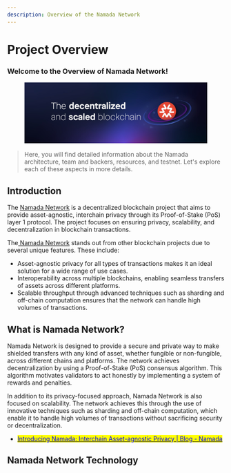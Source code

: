 ```yaml
---
description: Overview of the Namada Network
---
```


# Project Overview

### Welcome to the Overview of Namada Network!

<figure><img src="../.gitbook/assets/image.png" alt=""><figcaption></figcaption></figure>

> Here, you will find detailed information about the Namada architecture, team and backers, resources, and testnet. Let's explore each of these aspects in more details.

## Introduction

The [Namada Network](https://namada.net/) is a decentralized blockchain project that aims to provide asset-agnostic, interchain privacy through its Proof-of-Stake (PoS) layer 1 protocol. The project focuses on ensuring privacy, scalability, and decentralization in blockchain transactions.

The[ Namada Network](https://twitter.com/namada) stands out from other blockchain projects due to several unique features. These include:

* Asset-agnostic privacy for all types of transactions makes it an ideal solution for a wide range of use cases.
* Interoperability across multiple blockchains, enabling seamless transfers of assets across different platforms.
* Scalable throughput through advanced techniques such as sharding and off-chain computation ensures that the network can handle high volumes of transactions.

## What is Namada Network?

Namada Network is designed to provide a secure and private way to make shielded transfers with any kind of asset, whether fungible or non-fungible, across different chains and platforms. The network achieves decentralization by using a Proof-of-Stake (PoS) consensus algorithm. This algorithm motivates validators to act honestly by implementing a system of rewards and penalties.

In addition to its privacy-focused approach, Namada Network is also focused on scalability. The network achieves this through the use of innovative techniques such as sharding and off-chain computation, which enable it to handle high volumes of transactions without sacrificing security or decentralization.

* [<mark style="color:blue;">Introducing Namada: Interchain Asset-agnostic Privacy | Blog - Namada</mark>](https://namada.net/blog/introducing-namada-interchain-asset-agnostic-privacy)

## Namada Network Technology

